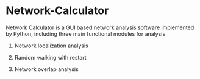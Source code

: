 # Network-Calculator
Network Calculator is a GUI based network analysis software implemented by Python, including three main functional modules for analysis

1. Network localization analysis

2. Random walking with restart

3. Network overlap analysis
